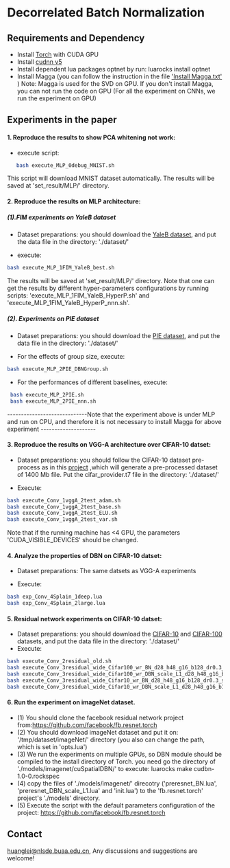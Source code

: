 Decorrelated Batch Normalization
======================================
## Requirements and Dependency
* Install [Torch](http://torch.ch) with CUDA GPU
* Install [cudnn v5](http://torch.ch)
* Install dependent lua packages optnet by run:
luarocks install optnet
* Install Magga (you can follow the instruction in the file  ['Install Magga.txt'](./Install_Magga.txt) )
	Note: Magga is used for the SVD on GPU. If you don't install Magga, you can not run the code on GPU (For all the experiment on CNNs, we run the experiment on GPU)

## Experiments in the paper

#### 1.  Reproduce the results to show PCA whitening not work:
    
*	execute script: 
```Bash
   bash execute_MLP_0debug_MNIST.sh
 ```
This script will download MNIST dataset automatically. The results will be saved at 'set_result/MLP/' directory. 
	
#### 2. Reproduce the results on MLP architecture:

##### (1).FIM experiments on YaleB dataset 

* Dataset preparations: you should download the [YaleB dataset](https://www.dropbox.com/sh/5pkrtv02wemqxzp/AADlVOs3vDMOEsOpRFa20Uqha?dl=0), and put the data file in the directory: './dataset/'

* execute:

```Bash
bash execute_MLP_1FIM_YaleB_best.sh
 ```
The results will be saved at  'set_result/MLP/' directory. Note that one can get the results by different hyper-parameters configurations by running scripts: 'execute_MLP_1FIM_YaleB_HyperP.sh' and 'execute_MLP_1FIM_YaleB_HyperP_nnn.sh'. 

##### (2). Experiments on PIE dataset 

* Dataset preparations: you should download the [PIE dataset](https://www.dropbox.com/sh/5pkrtv02wemqxzp/AADlVOs3vDMOEsOpRFa20Uqha?dl=0), and put the data file in the directory: './dataset/'

* For the effects of group size, execute:

```Bash
bash execute_MLP_2PIE_DBNGroup.sh
 ```

* For the performances of different baselines, execute:

```Bash
 bash execute_MLP_2PIE.sh
 bash execute_MLP_2PIE_nnn.sh
 ```
-----------------------------Note that the experiment above is under MLP and run on CPU, and therefore it is not necessary to install Magga for above experiment --------------------
 
#### 3. Reproduce the results on VGG-A architecture over CIFAR-10 datset: 
 *	Dataset preparations: you should follow the CIFAR-10 dataset pre-process as in this [project](https://github.com/szagoruyko/cifar.torch) ,which will generate a pre-processed dataset of 1400 Mb file. Put the cifar_provider.t7 file in the  directory: './dataset/'
 
* Execute: 
```Bash
bash execute_Conv_1vggA_2test_adam.sh
bash execute_Conv_1vggA_2test_base.sh
bash execute_Conv_1vggA_2test_ELU.sh
bash execute_Conv_1vggA_2test_var.sh
 ```
Note that if the running machine has <4 GPU, the parameters 'CUDA_VISIBLE_DEVICES' should be changed.

#### 4. Analyze the properties of DBN on CIFAR-10 datset: 
 *	Dataset preparations: The same datsets as VGG-A experiments
 
* Execute: 
```Bash
bash exp_Conv_4Splain_1deep.lua
bash exp_Conv_4Splain_2large.lua
 ```


#### 5. Residual network experiments on CIFAR-10 datset: 
 *	Dataset preparations: you should download the [CIFAR-10](https://yadi.sk/d/eFmOduZyxaBrT) and [CIFAR-100](https://yadi.sk/d/ZbiXAegjxaBcM) datasets, and put the data file in the directory: './dataset/' 
 * Execute: 
```Bash
bash execute_Conv_2residual_old.sh
bash execute_Conv_3residual_wide_Cifar100_wr_BN_d28_h48_g16_b128_dr0.3_s1_C2.sh
bash execute_Conv_3residual_wide_Cifar100_wr_DBN_scale_L1_d28_h48_g16_b128_dr0.3_s1_C3.sh
bash execute_Conv_3residual_wide_Cifar10_wr_BN_d28_h48_g16_b128_dr0.3_s1_C2.sh
bash execute_Conv_3residual_wide_Cifar10_wr_DBN_scale_L1_d28_h48_g16_b128_dr0.3_s1_C3.sh
 ```

 


#### 6. Run the experiment on imageNet dataset. 

 *  (1) You should clone the facebook residual network project from:https://github.com/facebook/fb.resnet.torch
 *  (2) You should download imageNet dataset and put it on: '/tmp/dataset/imageNet/' directory (you also can change the path, which is set in 'opts.lua')
 *  (3) We run the experiments on multiple GPUs, so DBN module should be compiled to the install directory of Torch. you need go the directory of './models/imagenet/cuSpatialDBN/' to execute: luarocks make cudbn-1.0-0.rockspec
  *  (4) copy the files of './models/imagenet/' direcotry ('preresnet_BN.lua', 'preresnet_DBN_scale_L1.lua' and 'init.lua') to the 'fb.resnet.torch' project's './models' directory.
 *  (5)	Execute the script with the default parameters configuration of the project: https://github.com/facebook/fb.resnet.torch


## Contact
huanglei@nlsde.buaa.edu.cn, Any discussions and suggestions are welcome!

